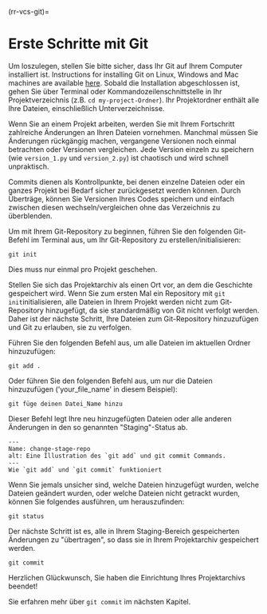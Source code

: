 (rr-vcs-git)=
# Erste Schritte mit Git

Um loszulegen, stellen Sie bitte sicher, dass Ihr Git auf Ihrem Computer installiert ist. Instructions for installing Git on Linux, Windows and Mac machines are available [here](https://Git-scm.com/book/en/v2/Getting-Started-Installing-Git). Sobald die Installation abgeschlossen ist, gehen Sie über Terminal oder Kommandozeilenschnittstelle in Ihr Projektverzeichnis (z.B. `cd my-project-Ordner`). Ihr Projektordner enthält alle Ihre Dateien, einschließlich Unterverzeichnisse.

Wenn Sie an einem Projekt arbeiten, werden Sie mit Ihrem Fortschritt zahlreiche Änderungen an Ihren Dateien vornehmen. Manchmal müssen Sie Änderungen rückgängig machen, vergangene Versionen noch einmal betrachten oder Versionen vergleichen. Jede Version einzeln zu speichern (wie `version_1.py` und `version_2.py`) ist chaotisch und wird schnell unpraktisch.

Commits dienen als Kontrollpunkte, bei denen einzelne Dateien oder ein ganzes Projekt bei Bedarf sicher zurückgesetzt werden können. Durch Überträge, können Sie Versionen Ihres Codes speichern und einfach zwischen diesen wechseln/vergleichen ohne das Verzeichnis zu überblenden.

Um mit Ihrem Git-Repository zu beginnen, führen Sie den folgenden Git-Befehl im Terminal aus, um Ihr Git-Repository zu erstellen/initialisieren:

```
git init
```

Dies muss nur einmal pro Projekt geschehen.

Stellen Sie sich das Projektarchiv als einen Ort vor, an dem die Geschichte gespeichert wird. Wenn Sie zum ersten Mal ein Repository mit `git init`initialisieren, alle Dateien in Ihrem Projekt werden nicht zum Git-Repository hinzugefügt, da sie standardmäßig von Git nicht verfolgt werden. Daher ist der nächste Schritt, Ihre Dateien zum Git-Repository hinzuzufügen und Git zu erlauben, sie zu verfolgen.

Führen Sie den folgenden Befehl aus, um alle Dateien im aktuellen Ordner hinzuzufügen:
```
git add .
```
Oder führen Sie den folgenden Befehl aus, um nur die Dateien hinzuzufügen ('your_file_name' in diesem Beispiel):
```
git füge deinen Datei_Name hinzu
```

Dieser Befehl legt Ihre neu hinzugefügten Dateien oder alle anderen Änderungen in den so genannten "Staging"-Status ab.

```{figure} ../../figures/change-stage-repo.png
---
Name: change-stage-repo
alt: Eine Illustration des `git add` und git commit Commands.
---
Wie `git add` und `git commit` funktioniert
```

Wenn Sie jemals unsicher sind, welche Dateien hinzugefügt wurden, welche Dateien geändert wurden, oder welche Dateien nicht getrackt wurden, können Sie folgendes ausführen, um herauszufinden:

```
git status
```

Der nächste Schritt ist es, alle in Ihrem Staging-Bereich gespeicherten Änderungen zu "übertragen", so dass sie in Ihrem Projektarchiv gespeichert werden.

```
git commit
```
Herzlichen Glückwunsch, Sie haben die Einrichtung Ihres Projektarchivs beendet!

Sie erfahren mehr über `git commit` im nächsten Kapitel.

